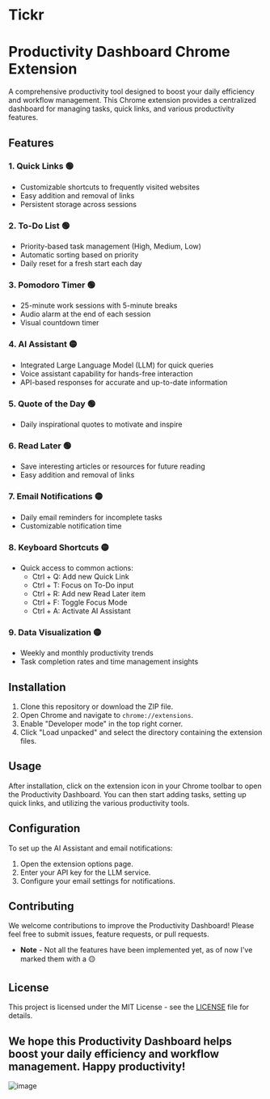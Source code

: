 # Tickr
# Productivity Dashboard Chrome Extension

A comprehensive productivity tool designed to boost your daily efficiency and workflow management. This Chrome extension provides a centralized dashboard for managing tasks, quick links, and various productivity features.

## Features

### 1. Quick Links 🟢
- Customizable shortcuts to frequently visited websites
- Easy addition and removal of links
- Persistent storage across sessions

### 2. To-Do List 🟢
- Priority-based task management (High, Medium, Low)
- Automatic sorting based on priority
- Daily reset for a fresh start each day

### 3. Pomodoro Timer 🟢
- 25-minute work sessions with 5-minute breaks
- Audio alarm at the end of each session
- Visual countdown timer

### 4. AI Assistant 🟡
- Integrated Large Language Model (LLM) for quick queries
- Voice assistant capability for hands-free interaction
- API-based responses for accurate and up-to-date information

### 5. Quote of the Day 🟢
- Daily inspirational quotes to motivate and inspire

### 6. Read Later 🟢
- Save interesting articles or resources for future reading
- Easy addition and removal of links

### 7. Email Notifications 🟡
- Daily email reminders for incomplete tasks
- Customizable notification time

### 8. Keyboard Shortcuts 🟡
- Quick access to common actions:
  - Ctrl + Q: Add new Quick Link
  - Ctrl + T: Focus on To-Do input
  - Ctrl + R: Add new Read Later item
  - Ctrl + F: Toggle Focus Mode
  - Ctrl + A: Activate AI Assistant

### 9. Data Visualization 🟡
- Weekly and monthly productivity trends
- Task completion rates and time management insights

## Installation

1. Clone this repository or download the ZIP file.
2. Open Chrome and navigate to `chrome://extensions`.
3. Enable "Developer mode" in the top right corner.
4. Click "Load unpacked" and select the directory containing the extension files.

## Usage

After installation, click on the extension icon in your Chrome toolbar to open the Productivity Dashboard. You can then start adding tasks, setting up quick links, and utilizing the various productivity tools.

## Configuration

To set up the AI Assistant and email notifications:

1. Open the extension options page.
2. Enter your API key for the LLM service.
3. Configure your email settings for notifications.

## Contributing

We welcome contributions to improve the Productivity Dashboard! Please feel free to submit issues, feature requests, or pull requests. 
- **Note** - Not all the features have been implemented yet, as of now I've marked them with a 🟡

## License

This project is licensed under the MIT License - see the [LICENSE](LICENSE) file for details.


We hope this Productivity Dashboard helps boost your daily efficiency and workflow management. Happy productivity!
---

![image](https://github.com/user-attachments/assets/2b7a326b-d16c-4116-a231-ec29e504e9c0)

